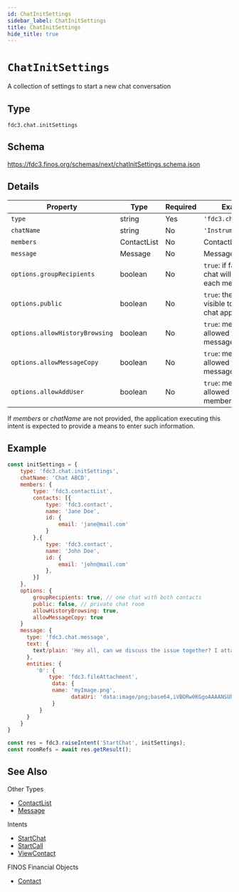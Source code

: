 ```yaml
---
id: ChatInitSettings
sidebar_label: ChatInitSettings
title: ChatInitSettings
hide_title: true
---
```


# `ChatInitSettings`

A collection of settings to start a new chat conversation

## Type

`fdc3.chat.initSettings`

## Schema

https://fdc3.finos.org/schemas/next/chatInitSettings.schema.json

## Details

| Property                       | Type        | Required | Example Value                                                        |
| ------------------------------ | ----------- | -------- | -------------------------------------------------------------------- |
| `type`                         | string      | Yes      | `'fdc3.chat.initSettings'`                                           |
| `chatName`                     | string      | No       | `'Instrument XYZ'`                                                   |
| `members`                      | ContactList | No       | ContactList - cf. below                                              |
| `message    `                  | Message     | No       | Message - cf. below                                                  |
| `options.groupRecipients`      | boolean     | No       | `true`: if false a separate chat will be created for each member     |
| `options.public`               | boolean     | No       | `true`: the room will be visible to everyone in the chat application |
| `options.allowHistoryBrowsing` | boolean     | No       | `true`: members will be allowed to browse past messages              |
| `options.allowMessageCopy`     | boolean     | No       | `true`: members will be allowed to copy/paste messages               |
| `options.allowAddUser`         | boolean     | No       | `true`: members will be allowed to add other members to the chat     |

If _members_ or _chatName_ are not provided, the application executing this
intent is expected to provide a means to enter such information.

## Example

```js
const initSettings = {
    type: 'fdc3.chat.initSettings',
    chatName: 'Chat ABCD',
    members: {
        type: 'fdc3.contactList',
        contacts: [{
            type: 'fdc3.contact',
            name: 'Jane Doe',
            id: {
                email: 'jane@mail.com'
            }
        },{
            type: 'fdc3.contact',
            name: 'John Doe',
            id: {
                email: 'john@mail.com'
            },
        }]
    },
    options: {
        groupRecipients: true, // one chat with both contacts
        public: false, // private chat room
        allowHistoryBrowsing: true,
        allowMessageCopy: true
    }
    message: {
      type: 'fdc3.chat.message',
      text: {
        text/plain: 'Hey all, can we discuss the issue together? I attached a screenshot'
      },
      entities: {
         '0': {
             type: 'fdc3.fileAttachment',
              data: {
              name: 'myImage.png',
                    dataUri: 'data:image/png;base64,iVBORw0KGgoAAAANSUhEUgAAAAgAAAAIAQMAAAD+wSzIAAAABlBMVEX///+/v7+jQ3Y5AAAADklEQVQI12P4AIX8EAgALgAD/aNpbtEAAAAASUVORK5CYII'
              }
          }
      }
    }
}

const res = fdc3.raiseIntent('StartChat', initSettings);
const roomRefs = await res.getResult();
```

## See Also

Other Types

- [ContactList](ContactList)
- [Message](Message)

Intents

- [StartChat](../../intents/ref/StartChat)
- [StartCall](../../intents/ref/StartCall)
- [ViewContact](../../intents/ref/ViewContact)

FINOS Financial Objects

- [Contact](https://fo.finos.org/docs/objects/contact)
